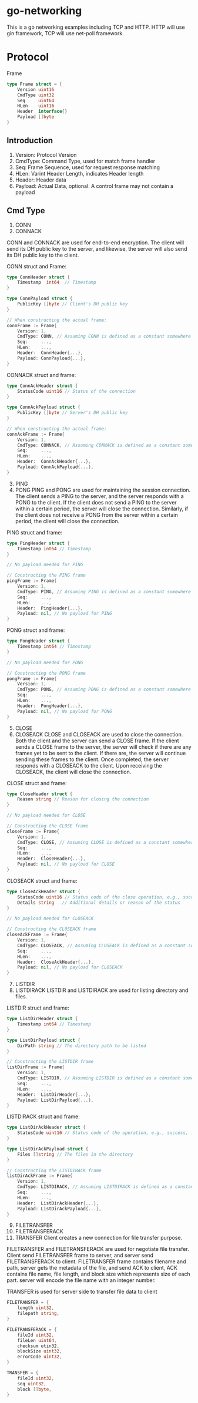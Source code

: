 # go-networking
This is a go networking examples including TCP and HTTP. HTTP will use gin framework, TCP will use net-poll framework.


# Protocol
Frame
```go
type Frame struct = {
    Version uint16
    CmdType uint32
    Seq     uint64
    HLen    uint16
    Header  interface{}
    Payload []byte
}

```

## Introduction
1. Version: Protocol Version
2. CmdType: Command Type, used for match frame handler
3. Seq: Frame Sequence, used for request response matching
4. HLen: Varint Header Length, indicates Header length
5. Header: Header data
6. Payload: Actual Data, optional. A control frame may not contain a payload

## Cmd Type
1. CONN
2. CONNACK

CONN and CONNACK are used for end-to-end encryption. The client will send its DH public key to the server, and likewise, the server will also send its DH public key to the client.

CONN struct and Frame:
```go
type ConnHeader struct {
    Timestamp  int64  // Timestamp
}

type ConnPayload struct {
    PublicKey []byte // Client's DH public key
}

// When constructing the actual frame:
connFrame := Frame{
    Version: 1,
    CmdType: CONN, // Assuming CONN is defined as a constant somewhere
    Seq:     ...,
    HLen:    ...,
    Header:  ConnHeader{...},
    Payload: ConnPayload{...},
}
```

CONNACK struct and frame:
```go
type ConnAckHeader struct {
    StatusCode uint16 // Status of the connection
}

type ConnAckPayload struct {
    PublicKey []byte // Server's DH public key
}

// When constructing the actual frame:
connAckFrame := Frame{
    Version: 1,
    CmdType: CONNACK, // Assuming CONNACK is defined as a constant somewhere
    Seq:     ...,
    HLen:    ...,
    Header:  ConnAckHeader{...},
    Payload: ConnAckPayload{...},
}
```

3. PING
4. PONG
PING and PONG are used for maintaining the session connection. The client sends a PING to the server, and the server responds with a PONG to the client. If the client does not send a PING to the server within a certain period, the server will close the connection. Similarly, if the client does not receive a PONG from the server within a certain period, the client will close the connection.

PING struct and frame:
```go
type PingHeader struct {
    Timestamp int64 // Timestamp
}

// No payload needed for PING

// Constructing the PING frame
pingFrame := Frame{
    Version: 1,
    CmdType: PING, // Assuming PING is defined as a constant somewhere
    Seq:     ...,
    HLen:    ...,
    Header:  PingHeader{...},
    Payload: nil, // No payload for PING
}
```
PONG struct and frame:
```go
type PongHeader struct {
    Timestamp int64 // Timestamp
}

// No payload needed for PONG

// Constructing the PONG frame
pongFrame := Frame{
    Version: 1,
    CmdType: PONG, // Assuming PONG is defined as a constant somewhere
    Seq:     ...,
    HLen:    ...,
    Header:  PongHeader{...},
    Payload: nil, // No payload for PONG
}
```

5. CLOSE
6. CLOSEACK
CLOSE and CLOSEACK are used to close the connection. Both the client and the server can send a CLOSE frame. If the client sends a CLOSE frame to the server, the server will check if there are any frames yet to be sent to the client. If there are, the server will continue sending these frames to the client. Once completed, the server responds with a CLOSEACK to the client. Upon receiving the CLOSEACK, the client will close the connection.

CLOSE struct and frame:
```go
type CloseHeader struct {
    Reason string // Reason for closing the connection
}

// No payload needed for CLOSE

// Constructing the CLOSE frame
closeFrame := Frame{
    Version: 1,
    CmdType: CLOSE, // Assuming CLOSE is defined as a constant somewhere
    Seq:     ...,
    HLen:    ...,
    Header:  CloseHeader{...},
    Payload: nil, // No payload for CLOSE
}
```

CLOSEACK struct and frame:
```go
type CloseAckHeader struct {
    StatusCode uint16 // Status code of the close operation, e.g., success, failure, etc.
    Details string   // Additional details or reason of the status
}

// No payload needed for CLOSEACK

// Constructing the CLOSEACK frame
closeAckFrame := Frame{
    Version: 1,
    CmdType: CLOSEACK, // Assuming CLOSEACK is defined as a constant somewhere
    Seq:     ...,
    HLen:    ...,
    Header:  CloseAckHeader{...},
    Payload: nil, // No payload for CLOSEACK
}
```

7. LISTDIR
8. LISTDIRACK
LISTDIR and LISTDIRACK are used for listing directory and files.

LISTDIR struct and frame:
```go
type ListDirHeader struct {
    Timestamp int64 // Timestamp
}

type ListDirPayload struct {
    DirPath string // The directory path to be listed
}

// Constructing the LISTDIR frame
listDirFrame := Frame{
    Version: 1,
    CmdType: LISTDIR, // Assuming LISTDIR is defined as a constant somewhere
    Seq:     ...,
    HLen:    ...,
    Header:  ListDirHeader{...},
    Payload: ListDirPayload{...}, 
}
```

LISTDIRACK struct and frame:
```go
type ListDirAckHeader struct {
    StatusCode uint16 // Status code of the operation, e.g., success, failure, etc.
}

type ListDirAckPayload struct {
    Files []string // The files in the directory
}

// Constructing the LISTDIRACK frame
listDirAckFrame := Frame{
    Version: 1,
    CmdType: LISTDIRACK, // Assuming LISTDIRACK is defined as a constant somewhere
    Seq:     ...,
    HLen:    ...,
    Header:  ListDirAckHeader{...},
    Payload: ListDirAckPayload{...},
}
```

9. FILETRANSFER
10. FILETRANSFERACK
11. TRANSFER
Client creates a new connection for file transfer purpose. 

FILETRANSFER and FILETRANSFERACK are used for negotiate file transfer.
Client send FILETRANSFER frame to server, and server send FILETRANSFERACK to client.
FILETRANSFER frame contains filename and path, server gets the metadata of the file, and send ACK to client, ACK contains file name, file length, and block size which represents size of each part. server will encode the file name with an integer number.

TRANSFER is used for server side to transfer file data to client
```go
FILETRANSFER = {
    length uint32,
    filepath string,
}
```

```go
FILETRANSFERACK = {
    fileId uint32,
    fileLen uint64,
    checksum utin32,
    blockSize uint32,
    errorCode uint32,
}
```

```go
TRANSFER = {
    fileId uint32,
    seq uint32,
    block []byte,
}

```
